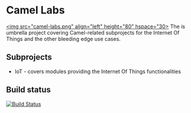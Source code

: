 # Camel Labs

<a href="url"><img src="camel-labs.png" align="left" height="80" hspace="30></a>
The is umbrella project covering Camel-related subprojects for the Internet Of Things and the other bleeding edge use cases.

## Subprojects

- IoT - covers modules providing the Internet Of Things functionalities

## Build status

[![Build Status](https://travis-ci.org/camel-labs/camel-labs.svg?branch=master)](https://travis-ci.org/camel-labs/camel-labs)